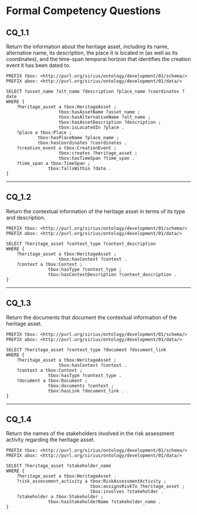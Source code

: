 # Formal Competency Questions
## CQ_1.1
Return the information about the heritage asset, including its name, alternative name, its description, the place it is located in (as well as its coordinates), and the time-span temporal horizon that identifies the creation event it has been dated to.

```SPARQL
PREFIX tbox: <http://purl.org/sirius/ontology/development/01/schema/>
PREFIX abox: <http://purl.org/sirius/ontology/development/01/data/>

SELECT ?asset_name ?alt_name ?description ?place_name ?coordinates ?date
WHERE {
    ?heritage_asset a tbox:HeritageAsset ;
                    tbox:hasAssetName ?asset_name ;
                    tbox:hasAlternativeName ?alt_name ;
                    tbox:hasAssetDescription ?description ;
                    tbox:isLocatedIn ?place .
    ?place a tbox:Place ;
            tbox:hasPlaceName ?place_name ;
            tbox:hasCoordinates ?coordinates .
    ?creation_event a tbox:CreationEvent ;
                    tbox:creates ?heritage_asset ;
                    tbox:hasTimeSpan ?time_span .
    ?time_span a tbox:TimeSpan ;
                tbox:fallsWithin ?date .
}
```

***

## CQ_1.2
Return the contextual information of the heritage asset in terms of its type and description.

```SPARQL
PREFIX tbox: <http://purl.org/sirius/ontology/development/01/schema/>
PREFIX abox: <http://purl.org/sirius/ontology/development/01/data/>

SELECT ?heritage_asset ?context_type ?context_description
WHERE {
    ?heritage_asset a tbox:HeritageAsset ;
                    tbox:hasContext ?context .
    ?context a tbox:Context ;
                tbox:hasType ?context_type ;
                tbox:hasContextDescription ?context_description .
}
```

***

## CQ_1.3
Return the documents that document the contextual information of the heritage asset.

```SPARQL
PREFIX tbox: <http://purl.org/sirius/ontology/development/01/schema/>
PREFIX abox: <http://purl.org/sirius/ontology/development/01/data/>

SELECT ?heritage_asset ?context_type ?document ?document_link
WHERE {
    ?heritage_asset a tbox:HeritageAsset ;
                    tbox:hasContext ?context .
    ?context a tbox:Context ;
                tbox:hasType ?context_type .
    ?document a tbox:Document ;
                tbox:documents ?context ;
                tbox:hasLink ?document_link .
}
```

***

## CQ_1.4
Return the names of the stakeholders involved in the risk assessment activity regarding the heritage asset.

```SPARQL
PREFIX tbox: <http://purl.org/sirius/ontology/development/01/schema/>
PREFIX abox: <http://purl.org/sirius/ontology/development/01/data/>

SELECT ?heritage_asset ?stakeholder_name
WHERE {
    ?heritage_asset a tbox:HeritageAsset .
    ?risk_assessment_activity a tbox:RiskAssessmentActivity ;
                                tbox:assignsRiskTo ?heritage_asset ;
                                tbox:involves ?stakeholder .
    ?stakeholder a tbox:Stakeholder ;
                tbox:hasStakeholderName ?stakeholder_name .
}
```